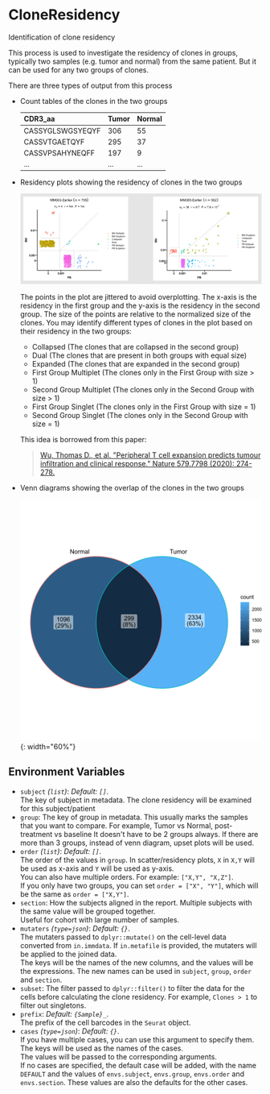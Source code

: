 # CloneResidency

Identification of clone residency

This process is used to investigate the residency of clones in groups, typically two
samples (e.g. tumor and normal) from the same patient. But it can be used for any two groups of clones.<br />

There are three types of output from this process

- Count tables of the clones in the two groups

    | CDR3_aa          | Tumor | Normal |
    |------------------|-------|--------|
    | CASSYGLSWGSYEQYF | 306   | 55     |
    | CASSVTGAETQYF    | 295   | 37     |
    | CASSVPSAHYNEQFF  | 197   | 9      |
    | ...              | ...   | ...    |

- Residency plots showing the residency of clones in the two groups

    ![CloneResidency_residency](../processes/images/CloneResidency.png)

    The points in the plot are jittered to avoid overplotting. The x-axis is the residency in the first group and
    the y-axis is the residency in the second group. The size of the points are relative to the normalized size of
    the clones. You may identify different types of clones in the plot based on their residency in the two groups:<br />

    - Collapsed (The clones that are collapsed in the second group)
    - Dual (The clones that are present in both groups with equal size)
    - Expanded (The clones that are expanded in the second group)
    - First Group Multiplet (The clones only in the First Group with size > 1)
    - Second Group Multiplet (The clones only in the Second Group with size > 1)
    - First Group Singlet (The clones only in the First Group with size = 1)
    - Second Group Singlet (The clones only in the Second Group with size = 1)

    This idea is borrowed from this paper:<br />

    > [Wu, Thomas D., et al. "Peripheral T cell expansion predicts tumour infiltration and clinical response." Nature 579.7798 (2020): 274-278.](https://www.nature.com/articles/s41586-020-2056-8)

- Venn diagrams showing the overlap of the clones in the two groups

    ![CloneResidency_venn](../processes/images/CloneResidency_venn.png){: width="60%"}

## Environment Variables

- `subject` *(`list`)*: *Default: `[]`*. <br />
    The key of subject in metadata. The clone
    residency will be examined for this subject/patient
- `group`:
    The key of group in metadata. This usually marks the samples
    that you want to compare. For example, Tumor vs Normal,
    post-treatment vs baseline
    It doesn't have to be 2 groups always. If there are more than 3
    groups, instead of venn diagram, upset plots will be used.<br />
- `order` *(`list`)*: *Default: `[]`*. <br />
    The order of the values in `group`. In scatter/residency plots,
    `X` in `X,Y` will be used as x-axis and `Y` will be used as y-axis.<br />
    You can also have multiple orders. For example: `["X,Y", "X,Z"]`.<br />
    If you only have two groups, you can set `order = ["X", "Y"]`, which will
    be the same as `order = ["X,Y"]`.<br />
- `section`:
    How the subjects aligned in the report. Multiple subjects with
    the same value will be grouped together.<br />
    Useful for cohort with large number of samples.<br />
- `mutaters` *(`type=json`)*: *Default: `{}`*. <br />
    The mutaters passed to `dplyr::mutate()` on
    the cell-level data converted from `in.immdata`. If `in.metafile` is
    provided, the mutaters will be applied to the joined data.<br />
    The keys will be the names of the new columns, and the values will be the
    expressions. The new names can be used in `subject`, `group`, `order` and
    `section`.<br />
- `subset`:
    The filter passed to `dplyr::filter()` to filter the data for the cells
    before calculating the clone residency. For example, `Clones > 1` to filter
    out singletons.<br />
- `prefix`: *Default: `{Sample}_`*. <br />
    The prefix of the cell barcodes in the `Seurat` object.<br />
- `cases` *(`type=json`)*: *Default: `{}`*. <br />
    If you have multiple cases, you can use this argument
    to specify them. The keys will be used as the names of the cases.<br />
    The values will be passed to the corresponding arguments.<br />
    If no cases are specified, the default case will be added, with
    the name `DEFAULT` and the values of `envs.subject`, `envs.group`,
    `envs.order` and `envs.section`. These values are also the
    defaults for the other cases.<br />

